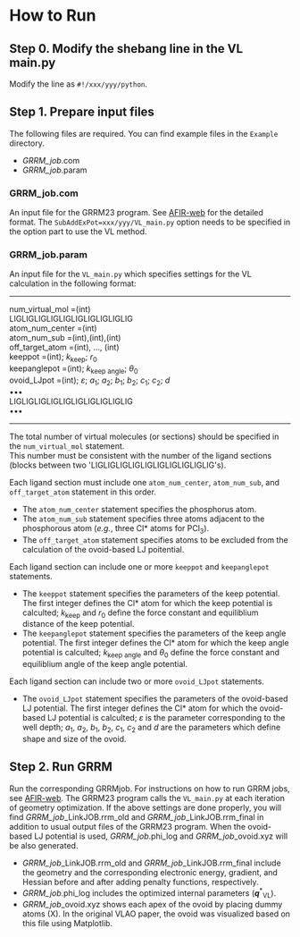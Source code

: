 
# How to Run
## Step 0. Modify the shebang line in the VL main.py
Modify the line as `#!/xxx/yyy/python`.

## Step 1. Prepare input files
The following files are required. You can find example files in the `Example` directory.  
- _GRRM_job_.com
- _GRRM_job_.param

### GRRM_job.com
An input file for the GRRM23 program. See [AFIR-web](https://afir.sci.hokudai.ac.jp) for the detailed format.
The `SubAddExPot=xxx/yyy/VL_main.py` option needs to be specified in the option part to use the VL method.

### GRRM_job.param
An input file for the `VL_main.py` which specifies settings for the VL calculation in the following format:

----------
num_virtual_mol   =(int)  
LIGLIGLIGLIGLIGLIGLIGLIGLIGLIG  
atom_num_center   =(int)  
atom_num_sub      =(int),(int),(int)  
off_target_atom   =(int), ..., (int)  
keeppot           =(int); _k_<sub>keep</sub>; _r_<sub>0</sub>  
keepanglepot      =(int); _k_<sub>keep angle</sub>; _θ_<sub>0</sub>   
ovoid_LJpot       =(int); _ε_; _a_<sub>1</sub>; _a_<sub>2</sub>; _b_<sub>1</sub>; _b_<sub>2</sub>; _c_<sub>1</sub>; _c_<sub>2</sub>; _d_  
•••   
LIGLIGLIGLIGLIGLIGLIGLIGLIGLIG  
•••

----------


The total number of virtual molecules (or sections) should be specified in the `num_virtual_mol` statement.  
This number must be consistent with the number of the ligand sections (blocks between two 'LIGLIGLIGLIGLIGLIGLIGLIGLIGLIG's).  

Each ligand section must include one `atom_num_center`, `atom_num_sub`, and `off_target_atom` statement in this order.  
- The `atom_num_center` statement specifies the phosphorus atom.  
- The `atom_num_sub` statement specifies three atoms adjacent to the phosphorous atom (_e.g._, three Cl* atoms for PCl<sub>3</sub>).  
- The `off_target_atom` statement specifies atoms to be excluded from the calculation of the ovoid-based LJ poitential.
  
Each ligand section can include one or more `keeppot` and `keepanglepot` statements.
- The `keeppot` statement specifies the parameters of the keep potential. The first integer defines the Cl* atom for which the keep potential is calculted; _k_<sub>keep</sub> and _r_<sub>0</sub> define the force constant and equiliblium distance of the keep potential.
- The `keepanglepot` statement specifies the parameters of the keep angle potential. The first integer defines the Cl* atom for which the keep angle potential is calculted; _k_<sub>keep angle</sub> and _θ_<sub>0</sub> define the force constant and equiliblium angle of the keep angle potential.

Each ligand section can include two or more `ovoid_LJpot` statements.
- The `ovoid_LJpot` statement specifies the parameters of the ovoid-based LJ potential. The first integer defines the Cl* atom for which the ovoid-based LJ potential is calculted; _ε_ is the parameter corresponding to the well depth; _a_<sub>1</sub>, _a_<sub>2</sub>, _b_<sub>1</sub>, _b_<sub>2</sub>, _c_<sub>1</sub>, _c_<sub>2</sub> and _d_ are the parameters which define shape and size of the ovoid.

## Step 2. Run GRRM 

Run the corresponding GRRMjob. For instructions on how to run GRRM jobs, see [AFIR-web](https://afir.sci.hokudai.ac.jp). The GRRM23 program calls the `VL_main.py` at each iteration of geometry optimization. If the above settings are done properly, you will find _GRRM_job_\_LinkJOB.rrm_old and _GRRM_job_\_LinkJOB.rrm_final in addition to usual output files of the GRRM23 program. When the ovoid-based LJ potential is used, _GRRM_job_.phi_log and _GRRM_job_\_ovoid.xyz will be also generated.

- _GRRM_job_\_LinkJOB.rrm_old and _GRRM_job_\_LinkJOB.rrm_final include the geometry and the corresponding electronic energy, gradient, and Hessian before and after adding penalty functions, respectively.
- _GRRM_job_.phi_log includes the optimized internal parameters (**_q_**<sup>*</sup><sub>VL</sub>).
- _GRRM_job_\_ovoid.xyz shows each apex of the ovoid by placing dummy atoms (X). In the original VLAO paper, the ovoid was visualized based on this file using Matplotlib.



